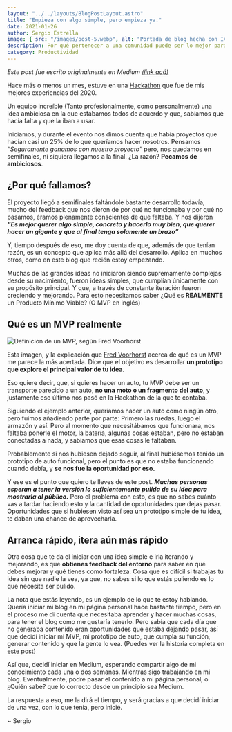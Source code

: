 ```yaml
---
layout: "../../layouts/BlogPostLayout.astro"
title: "Empieza con algo simple, pero empieza ya."
date: 2021-01-26
author: Sergio Estrella
image: { src: "/images/post-5.webp", alt: "Portada de blog hecha con IA" }
description: Por qué pertenecer a una comunidad puede ser lo mejor para tu carrera.
category: Productividad
---
```


_Este post fue escrito originalmente en Medium [(link acá)](https://djkde.medium.com/empieza-as%C3%AD-sea-con-algo-simple-pero-empieza-ya-c12a35f104a9)_

Hace más o menos un mes, estuve en una [Hackathon](https://platzi.com/blog/hackathon/) que fue de mis mejores experiencias del 2020.

Un equipo increíble (Tanto profesionalmente, como personalmente) una idea ambiciosa en la que estábamos todos de acuerdo y que, sabíamos qué hacía falta y que la iban a usar.

Iniciamos, y durante el evento nos dimos cuenta que había proyectos que hacían casi un 25% de lo que queríamos hacer nosotros. Pensamos _“Seguramente ganamos con nuestro proyecto”_ pero, nos quedamos en semifinales, ni siquiera llegamos a la final. ¿La razón? **Pecamos de ambiciosos**.

## ¿Por qué fallamos?

El proyecto llegó a semifinales faltándole bastante desarrollo todavía, mucho del feedback que nos dieron de por qué no funcionaba y por qué no pasamos, éramos plenamente conscientes de que faltaba. Y nos dijeron _**“Es mejor querer algo simple, concreto y hacerlo muy bien, que querer hacer un gigante y que al final tenga solamente un brazo”**_

Y, tiempo después de eso, me doy cuenta de que, además de que tenían razón, es un concepto que aplica más allá del desarrollo. Aplica en muchos otros, como en este blog que recién estoy empezando.

Muchas de las grandes ideas no iniciaron siendo supremamente complejas desde su nacimiento, fueron ideas simples, que cumplían únicamente con su propósito principal. Y que, a través de constante iteración fueron creciendo y mejorando. Para esto necesitamos saber ¿Qué es **REALMENTE** un Producto Mínimo Viable? (O MVP en inglés)

## Qué es un MVP realmente

![Definicion de un MVP, según Fred Voorhorst](/images/post-5-mvp.webp)

Esta imagen, y la explicación que [Fred Voorhorst](https://www.educati.ch/mvp-really-going-bike-car/) acerca de qué es un MVP me parece la más acertada. Dice que el objetivo es desarrollar **un prototipo que explore el principal valor de tu idea.**

Eso quiere decir, que, si quieres hacer un auto, tu MVP debe ser un transporte parecido a un auto, **no una moto o un fragmento del auto**, y justamente eso último nos pasó en la Hackathon de la que te contaba.

Siguiendo el ejemplo anterior, queríamos hacer un auto como ningún otro, pero fuimos añadiendo parte por parte: Primero las ruedas, luego el armazón y así. Pero al momento que necesitábamos que funcionara, nos faltaba ponerle el motor, la batería, algunas cosas estaban, pero no estaban conectadas a nada, y sabíamos que esas cosas le faltaban.

Probablemente si nos hubiesen dejado seguir, al final hubiésemos tenido un prototipo de auto funcional, pero el punto es que no estaba funcionando cuando debía, y **se nos fue la oportunidad por eso.**

Y ese es el punto que quiero te lleves de este post. _**Muchas personas esperan a tener la versión lo suficientemente pulida de su idea para mostrarla al público.**_ Pero el problema con esto, es que no sabes cuánto vas a tardar haciendo esto y la cantidad de oportunidades que dejas pasar. Oportunidades que si hubiesen visto así sea un prototipo simple de tu idea, te daban una chance de aprovecharla.

## Arranca rápido, itera aún más rápido

Otra cosa que te da el iniciar con una idea simple e irla iterando y mejorando, es que **obtienes feedback del entorno** para saber en qué debes mejorar y qué tienes como fortaleza. Cosa que es difícil si trabajas tu idea sin que nadie la vea, ya que, no sabes si lo que estás puliendo es lo que necesita ser pulido.

La nota que estás leyendo, es un ejemplo de lo que te estoy hablando. Quería iniciar mi blog en mi página personal hace bastante tiempo, pero en el proceso me di cuenta que necesitaba aprender y hacer muchas cosas, para tener el blog como me gustaría tenerlo. Pero sabía que cada día que no generaba contenido eran oportunidades que estaba dejando pasar, así que decidí iniciar mi MVP, mi prototipo de auto, que cumpla su función, generar contenido y que la gente lo vea. (Puedes ver la historia completa en [este post](./errores-aprendizajes-creando-este-blog))

Así que, decidí iniciar en Medium, esperando compartir algo de mi conocimiento cada una o dos semanas. Mientras sigo trabajando en mi blog. Eventualmente, podré pasar el contenido a mi página personal, o ¿Quién sabe? que lo correcto desde un principio sea Medium.

La respuesta a eso, me la dirá el tiempo, y será gracias a que decidí iniciar de una vez, con lo que tenía, pero inicié.

~ Sergio
